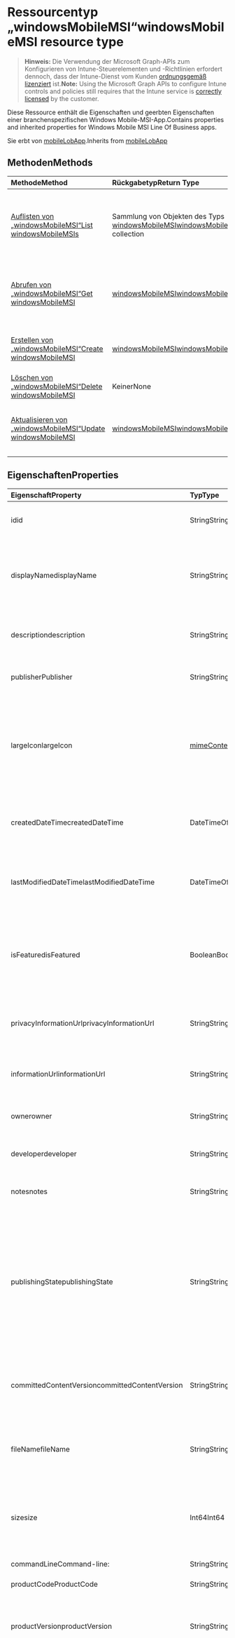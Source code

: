 # <a name="windowsmobilemsi-resource-type"></a><span data-ttu-id="3c037-101">Ressourcentyp „windowsMobileMSI“</span><span class="sxs-lookup"><span data-stu-id="3c037-101">windowsMobileMSI resource type</span></span>

> <span data-ttu-id="3c037-102">**Hinweis:** Die Verwendung der Microsoft Graph-APIs zum Konfigurieren von Intune-Steuerelementen und -Richtlinien erfordert dennoch, dass der Intune-Dienst vom Kunden [ordnungsgemäß lizenziert](https://go.microsoft.com/fwlink/?linkid=839381) ist.</span><span class="sxs-lookup"><span data-stu-id="3c037-102">**Note:** Using the Microsoft Graph APIs to configure Intune controls and policies still requires that the Intune service is [correctly licensed](https://go.microsoft.com/fwlink/?linkid=839381) by the customer.</span></span>

<span data-ttu-id="3c037-103">Diese Ressource enthält die Eigenschaften und geerbten Eigenschaften einer branchenspezifischen Windows Mobile-MSI-App.</span><span class="sxs-lookup"><span data-stu-id="3c037-103">Contains properties and inherited properties for Windows Mobile MSI Line Of Business apps.</span></span>

<span data-ttu-id="3c037-104">Sie erbt von [mobileLobApp](../resources/intune_apps_mobilelobapp.md).</span><span class="sxs-lookup"><span data-stu-id="3c037-104">Inherits from [mobileLobApp](../resources/intune_apps_mobilelobapp.md)</span></span>

## <a name="methods"></a><span data-ttu-id="3c037-105">Methoden</span><span class="sxs-lookup"><span data-stu-id="3c037-105">Methods</span></span>
|<span data-ttu-id="3c037-106">Methode</span><span class="sxs-lookup"><span data-stu-id="3c037-106">Method</span></span>|<span data-ttu-id="3c037-107">Rückgabetyp</span><span class="sxs-lookup"><span data-stu-id="3c037-107">Return Type</span></span>|<span data-ttu-id="3c037-108">Beschreibung</span><span class="sxs-lookup"><span data-stu-id="3c037-108">Description</span></span>|
|:---|:---|:---|
|[<span data-ttu-id="3c037-109">Auflisten von „windowsMobileMSI“</span><span class="sxs-lookup"><span data-stu-id="3c037-109">List windowsMobileMSIs</span></span>](../api/intune_apps_windowsmobilemsi_list.md)|<span data-ttu-id="3c037-110">Sammlung von Objekten des Typs [windowsMobileMSI](../resources/intune_apps_windowsmobilemsi.md)</span><span class="sxs-lookup"><span data-stu-id="3c037-110">[windowsMobileMSI](../resources/intune_apps_windowsmobilemsi.md) collection</span></span>|<span data-ttu-id="3c037-111">Listet die Eigenschaften und Beziehungen von Objekten des Typs [windowsMobileMSI](../resources/intune_apps_windowsmobilemsi.md) auf.</span><span class="sxs-lookup"><span data-stu-id="3c037-111">List properties and relationships of the [windowsMobileMSI](../resources/intune_apps_windowsmobilemsi.md) objects.</span></span>|
|[<span data-ttu-id="3c037-112">Abrufen von „windowsMobileMSI“</span><span class="sxs-lookup"><span data-stu-id="3c037-112">Get windowsMobileMSI</span></span>](../api/intune_apps_windowsmobilemsi_get.md)|[<span data-ttu-id="3c037-113">windowsMobileMSI</span><span class="sxs-lookup"><span data-stu-id="3c037-113">windowsMobileMSI</span></span>](../resources/intune_apps_windowsmobilemsi.md)|<span data-ttu-id="3c037-114">Liest die Eigenschaften und Beziehungen von Objekten des Typs [windowsMobileMSI](../resources/intune_apps_windowsmobilemsi.md).</span><span class="sxs-lookup"><span data-stu-id="3c037-114">Read properties and relationships of [plannerPlanDetails](../resources/intune_apps_windowsmobilemsi.md) object.</span></span>|
|[<span data-ttu-id="3c037-115">Erstellen von „windowsMobileMSI“</span><span class="sxs-lookup"><span data-stu-id="3c037-115">Create windowsMobileMSI</span></span>](../api/intune_apps_windowsmobilemsi_create.md)|[<span data-ttu-id="3c037-116">windowsMobileMSI</span><span class="sxs-lookup"><span data-stu-id="3c037-116">windowsMobileMSI</span></span>](../resources/intune_apps_windowsmobilemsi.md)|<span data-ttu-id="3c037-117">Erstellt neue Objekte des Typs [windowsMobileMSI](../resources/intune_apps_windowsmobilemsi.md).</span><span class="sxs-lookup"><span data-stu-id="3c037-117">Create a new [plannerBucket](../resources/intune_apps_windowsmobilemsi.md) object.</span></span>|
|[<span data-ttu-id="3c037-118">Löschen von „windowsMobileMSI“</span><span class="sxs-lookup"><span data-stu-id="3c037-118">Delete windowsMobileMSI</span></span>](../api/intune_apps_windowsmobilemsi_delete.md)|<span data-ttu-id="3c037-119">Keiner</span><span class="sxs-lookup"><span data-stu-id="3c037-119">None</span></span>|<span data-ttu-id="3c037-120">Löscht Objekte des Typs [windowsMobileMSI](../resources/intune_apps_windowsmobilemsi.md).</span><span class="sxs-lookup"><span data-stu-id="3c037-120">Deletes a [windowsMobileMSI](../resources/intune_apps_windowsmobilemsi.md).</span></span>|
|[<span data-ttu-id="3c037-121">Aktualisieren von „windowsMobileMSI“</span><span class="sxs-lookup"><span data-stu-id="3c037-121">Update windowsMobileMSI</span></span>](../api/intune_apps_windowsmobilemsi_update.md)|[<span data-ttu-id="3c037-122">windowsMobileMSI</span><span class="sxs-lookup"><span data-stu-id="3c037-122">windowsMobileMSI</span></span>](../resources/intune_apps_windowsmobilemsi.md)|<span data-ttu-id="3c037-123">Aktualisiert die Eigenschaften von Objekten des Typs [windowsMobileMSI](../resources/intune_apps_windowsmobilemsi.md).</span><span class="sxs-lookup"><span data-stu-id="3c037-123">Update the properties of a [calendar](../resources/intune_apps_windowsmobilemsi.md) object.</span></span>|

## <a name="properties"></a><span data-ttu-id="3c037-124">Eigenschaften</span><span class="sxs-lookup"><span data-stu-id="3c037-124">Properties</span></span>
|<span data-ttu-id="3c037-125">Eigenschaft</span><span class="sxs-lookup"><span data-stu-id="3c037-125">Property</span></span>|<span data-ttu-id="3c037-126">Typ</span><span class="sxs-lookup"><span data-stu-id="3c037-126">Type</span></span>|<span data-ttu-id="3c037-127">Beschreibung</span><span class="sxs-lookup"><span data-stu-id="3c037-127">Description</span></span>|
|:---|:---|:---|
|<span data-ttu-id="3c037-128">id</span><span class="sxs-lookup"><span data-stu-id="3c037-128">id</span></span>|<span data-ttu-id="3c037-129">String</span><span class="sxs-lookup"><span data-stu-id="3c037-129">String</span></span>|<span data-ttu-id="3c037-130">Schlüssel der Entität.</span><span class="sxs-lookup"><span data-stu-id="3c037-130">Key of the setting.</span></span> <span data-ttu-id="3c037-131">Geerbt von [mobileApp](../resources/intune_apps_mobileapp.md).</span><span class="sxs-lookup"><span data-stu-id="3c037-131">Inherited from [mobileApp](../resources/intune_apps_mobileapp.md)</span></span>|
|<span data-ttu-id="3c037-132">displayName</span><span class="sxs-lookup"><span data-stu-id="3c037-132">displayName</span></span>|<span data-ttu-id="3c037-133">String</span><span class="sxs-lookup"><span data-stu-id="3c037-133">String</span></span>|<span data-ttu-id="3c037-134">Titel der App (vom Administrator bereitgestellt oder importiert).</span><span class="sxs-lookup"><span data-stu-id="3c037-134">The admin provided or imported title of the app.</span></span> <span data-ttu-id="3c037-135">Geerbt von [mobileApp](../resources/intune_apps_mobileapp.md).</span><span class="sxs-lookup"><span data-stu-id="3c037-135">Inherited from [mobileApp](../resources/intune_apps_mobileapp.md)</span></span>|
|<span data-ttu-id="3c037-136">description</span><span class="sxs-lookup"><span data-stu-id="3c037-136">description</span></span>|<span data-ttu-id="3c037-137">String</span><span class="sxs-lookup"><span data-stu-id="3c037-137">String</span></span>|<span data-ttu-id="3c037-138">Beschreibung der App.</span><span class="sxs-lookup"><span data-stu-id="3c037-138">The description of the app.</span></span> <span data-ttu-id="3c037-139">Geerbt von [mobileApp](../resources/intune_apps_mobileapp.md).</span><span class="sxs-lookup"><span data-stu-id="3c037-139">Inherited from [mobileApp](../resources/intune_apps_mobileapp.md)</span></span>|
|<span data-ttu-id="3c037-140">publisher</span><span class="sxs-lookup"><span data-stu-id="3c037-140">Publisher</span></span>|<span data-ttu-id="3c037-141">String</span><span class="sxs-lookup"><span data-stu-id="3c037-141">String</span></span>|<span data-ttu-id="3c037-142">Herausgeber der App.</span><span class="sxs-lookup"><span data-stu-id="3c037-142">The name of the app.</span></span> <span data-ttu-id="3c037-143">Geerbt von [mobileApp](../resources/intune_apps_mobileapp.md).</span><span class="sxs-lookup"><span data-stu-id="3c037-143">Inherited from [mobileApp](../resources/intune_apps_mobileapp.md)</span></span>|
|<span data-ttu-id="3c037-144">largeIcon</span><span class="sxs-lookup"><span data-stu-id="3c037-144">largeIcon</span></span>|[<span data-ttu-id="3c037-145">mimeContent</span><span class="sxs-lookup"><span data-stu-id="3c037-145">mimeContent</span></span>](../resources/intune_apps_mimecontent.md)|<span data-ttu-id="3c037-146">Das große Symbol, das in den App-Details angezeigt und für den Upload des Symbols verwendet werden soll.</span><span class="sxs-lookup"><span data-stu-id="3c037-146">The large icon, to be displayed in the app details and used for upload of the icon.</span></span> <span data-ttu-id="3c037-147">Geerbt von [mobileApp](../resources/intune_apps_mobileapp.md).</span><span class="sxs-lookup"><span data-stu-id="3c037-147">Inherited from [mobileApp](../resources/intune_apps_mobileapp.md)</span></span>|
|<span data-ttu-id="3c037-148">createdDateTime</span><span class="sxs-lookup"><span data-stu-id="3c037-148">createdDateTime</span></span>|<span data-ttu-id="3c037-149">DateTimeOffset</span><span class="sxs-lookup"><span data-stu-id="3c037-149">DateTimeOffset</span></span>|<span data-ttu-id="3c037-150">Datum und Uhrzeit der Erstellung der App.</span><span class="sxs-lookup"><span data-stu-id="3c037-150">The date and time the group was created.</span></span> <span data-ttu-id="3c037-151">Geerbt von [mobileApp](../resources/intune_apps_mobileapp.md).</span><span class="sxs-lookup"><span data-stu-id="3c037-151">Inherited from [mobileApp](../resources/intune_apps_mobileapp.md)</span></span>|
|<span data-ttu-id="3c037-152">lastModifiedDateTime</span><span class="sxs-lookup"><span data-stu-id="3c037-152">lastModifiedDateTime</span></span>|<span data-ttu-id="3c037-153">DateTimeOffset</span><span class="sxs-lookup"><span data-stu-id="3c037-153">DateTimeOffset</span></span>|<span data-ttu-id="3c037-154">Datum und Uhrzeit der letzten Änderung der App.</span><span class="sxs-lookup"><span data-stu-id="3c037-154">The date and time when the attachment was last modified.</span></span> <span data-ttu-id="3c037-155">Geerbt von [mobileApp](../resources/intune_apps_mobileapp.md).</span><span class="sxs-lookup"><span data-stu-id="3c037-155">Inherited from [mobileApp](../resources/intune_apps_mobileapp.md)</span></span>|
|<span data-ttu-id="3c037-156">isFeatured</span><span class="sxs-lookup"><span data-stu-id="3c037-156">isFeatured</span></span>|<span data-ttu-id="3c037-157">Boolean</span><span class="sxs-lookup"><span data-stu-id="3c037-157">Boolean</span></span>|<span data-ttu-id="3c037-158">Wert, der angibt, ob die App vom Administrator als empfohlen markiert wurde. Geerbt von [mobileApp](../resources/intune_apps_mobileapp.md).</span><span class="sxs-lookup"><span data-stu-id="3c037-158">The value indicating whether the app is marked as featured by the admin. Inherited from [mobileApp](../resources/intune_apps_mobileapp.md)</span></span>|
|<span data-ttu-id="3c037-159">privacyInformationUrl</span><span class="sxs-lookup"><span data-stu-id="3c037-159">privacyInformationUrl</span></span>|<span data-ttu-id="3c037-160">String</span><span class="sxs-lookup"><span data-stu-id="3c037-160">String</span></span>|<span data-ttu-id="3c037-161">URL zur Datenschutzerklärung.</span><span class="sxs-lookup"><span data-stu-id="3c037-161">The privacy statement Url.</span></span> <span data-ttu-id="3c037-162">Geerbt von [mobileApp](../resources/intune_apps_mobileapp.md).</span><span class="sxs-lookup"><span data-stu-id="3c037-162">Inherited from [mobileApp](../resources/intune_apps_mobileapp.md)</span></span>|
|<span data-ttu-id="3c037-163">informationUrl</span><span class="sxs-lookup"><span data-stu-id="3c037-163">informationUrl</span></span>|<span data-ttu-id="3c037-164">String</span><span class="sxs-lookup"><span data-stu-id="3c037-164">String</span></span>|<span data-ttu-id="3c037-165">URL zur Seite mit weiteren Informationen.</span><span class="sxs-lookup"><span data-stu-id="3c037-165">The more information Url.</span></span> <span data-ttu-id="3c037-166">Geerbt von [mobileApp](../resources/intune_apps_mobileapp.md).</span><span class="sxs-lookup"><span data-stu-id="3c037-166">Inherited from [mobileApp](../resources/intune_apps_mobileapp.md)</span></span>|
|<span data-ttu-id="3c037-167">owner</span><span class="sxs-lookup"><span data-stu-id="3c037-167">owner</span></span>|<span data-ttu-id="3c037-168">String</span><span class="sxs-lookup"><span data-stu-id="3c037-168">String</span></span>|<span data-ttu-id="3c037-169">Besitzer der App.</span><span class="sxs-lookup"><span data-stu-id="3c037-169">The owner of the app.</span></span> <span data-ttu-id="3c037-170">Geerbt von [mobileApp](../resources/intune_apps_mobileapp.md).</span><span class="sxs-lookup"><span data-stu-id="3c037-170">Inherited from [mobileApp](../resources/intune_apps_mobileapp.md)</span></span>|
|<span data-ttu-id="3c037-171">developer</span><span class="sxs-lookup"><span data-stu-id="3c037-171">developer</span></span>|<span data-ttu-id="3c037-172">String</span><span class="sxs-lookup"><span data-stu-id="3c037-172">String</span></span>|<span data-ttu-id="3c037-173">Entwickler der App.</span><span class="sxs-lookup"><span data-stu-id="3c037-173">The name of the app.</span></span> <span data-ttu-id="3c037-174">Geerbt von [mobileApp](../resources/intune_apps_mobileapp.md).</span><span class="sxs-lookup"><span data-stu-id="3c037-174">Inherited from [mobileApp](../resources/intune_apps_mobileapp.md)</span></span>|
|<span data-ttu-id="3c037-175">notes</span><span class="sxs-lookup"><span data-stu-id="3c037-175">notes</span></span>|<span data-ttu-id="3c037-176">String</span><span class="sxs-lookup"><span data-stu-id="3c037-176">String</span></span>|<span data-ttu-id="3c037-177">Hinweise zur App.</span><span class="sxs-lookup"><span data-stu-id="3c037-177">Notes for the app.</span></span> <span data-ttu-id="3c037-178">Geerbt von [mobileApp](../resources/intune_apps_mobileapp.md).</span><span class="sxs-lookup"><span data-stu-id="3c037-178">Inherited from [mobileApp](../resources/intune_apps_mobileapp.md)</span></span>|
|<span data-ttu-id="3c037-179">publishingState</span><span class="sxs-lookup"><span data-stu-id="3c037-179">publishingState</span></span>|<span data-ttu-id="3c037-180">String</span><span class="sxs-lookup"><span data-stu-id="3c037-180">String</span></span>|<span data-ttu-id="3c037-181">Veröffentlichungsstatus der App.</span><span class="sxs-lookup"><span data-stu-id="3c037-181">The publishing state for the app.</span></span> <span data-ttu-id="3c037-182">Eine App kann erst zugewiesen werden, wenn sie veröffentlicht wurde.</span><span class="sxs-lookup"><span data-stu-id="3c037-182">The app cannot be assigned unless the app is published.</span></span> <span data-ttu-id="3c037-183">Geerbt von [mobileApp](../resources/intune_apps_mobileapp.md). Mögliche Werte sind: `notPublished`, `processing` und `published`.</span><span class="sxs-lookup"><span data-stu-id="3c037-183">Inherited from [mobileApp](../resources/intune_apps_mobileapp.md) Possible values are: `notPublished`, `processing`, `published`.</span></span>|
|<span data-ttu-id="3c037-184">committedContentVersion</span><span class="sxs-lookup"><span data-stu-id="3c037-184">committedContentVersion</span></span>|<span data-ttu-id="3c037-185">String</span><span class="sxs-lookup"><span data-stu-id="3c037-185">String</span></span>|<span data-ttu-id="3c037-186">Interne Version der committeten Inhalte.</span><span class="sxs-lookup"><span data-stu-id="3c037-186">The internal committed content version.</span></span> <span data-ttu-id="3c037-187">Geerbt von [mobileLobApp](../resources/intune_apps_mobilelobapp.md).</span><span class="sxs-lookup"><span data-stu-id="3c037-187">Inherited from [mobileLobApp](../resources/intune_apps_mobilelobapp.md)</span></span>|
|<span data-ttu-id="3c037-188">fileName</span><span class="sxs-lookup"><span data-stu-id="3c037-188">fileName</span></span>|<span data-ttu-id="3c037-189">String</span><span class="sxs-lookup"><span data-stu-id="3c037-189">String</span></span>|<span data-ttu-id="3c037-190">Name der Hauptdatei der Branchenanwendung.</span><span class="sxs-lookup"><span data-stu-id="3c037-190">The name of the main Lob application file.</span></span> <span data-ttu-id="3c037-191">Geerbt von [mobileLobApp](../resources/intune_apps_mobilelobapp.md).</span><span class="sxs-lookup"><span data-stu-id="3c037-191">Inherited from [mobileLobApp](../resources/intune_apps_mobilelobapp.md)</span></span>|
|<span data-ttu-id="3c037-192">size</span><span class="sxs-lookup"><span data-stu-id="3c037-192">size</span></span>|<span data-ttu-id="3c037-193">Int64</span><span class="sxs-lookup"><span data-stu-id="3c037-193">Int64</span></span>|<span data-ttu-id="3c037-194">Gesamtgröße einschließlich aller hochgeladenen Dateien.</span><span class="sxs-lookup"><span data-stu-id="3c037-194">The total size, including all uploaded files.</span></span> <span data-ttu-id="3c037-195">Geerbt von [mobileLobApp](../resources/intune_apps_mobilelobapp.md).</span><span class="sxs-lookup"><span data-stu-id="3c037-195">Inherited from [mobileLobApp](../resources/intune_apps_mobilelobapp.md)</span></span>|
|<span data-ttu-id="3c037-196">commandLine</span><span class="sxs-lookup"><span data-stu-id="3c037-196">Command-line:</span></span>|<span data-ttu-id="3c037-197">String</span><span class="sxs-lookup"><span data-stu-id="3c037-197">String</span></span>|<span data-ttu-id="3c037-198">Befehlszeile</span><span class="sxs-lookup"><span data-stu-id="3c037-198">The command line.</span></span>|
|<span data-ttu-id="3c037-199">productCode</span><span class="sxs-lookup"><span data-stu-id="3c037-199">ProductCode</span></span>|<span data-ttu-id="3c037-200">String</span><span class="sxs-lookup"><span data-stu-id="3c037-200">String</span></span>|<span data-ttu-id="3c037-201">Produktcode</span><span class="sxs-lookup"><span data-stu-id="3c037-201">The product code.</span></span>|
|<span data-ttu-id="3c037-202">productVersion</span><span class="sxs-lookup"><span data-stu-id="3c037-202">productVersion</span></span>|<span data-ttu-id="3c037-203">String</span><span class="sxs-lookup"><span data-stu-id="3c037-203">String</span></span>|<span data-ttu-id="3c037-204">Produktversion der branchenspezifischen Windows Mobile-MSI-App</span><span class="sxs-lookup"><span data-stu-id="3c037-204">The product version of Windows Mobile MSI Line of Business (LoB) app.</span></span>|
|<span data-ttu-id="3c037-205">ignoreVersionDetection</span><span class="sxs-lookup"><span data-stu-id="3c037-205">ignoreVersionDetection</span></span>|<span data-ttu-id="3c037-206">Boolean</span><span class="sxs-lookup"><span data-stu-id="3c037-206">Boolean</span></span>|<span data-ttu-id="3c037-207">Boolescher Wert, der steuert, ob nach der Installation der App auf einem Gerät die App-Version zur Erkennung der App verwendet werden soll.</span><span class="sxs-lookup"><span data-stu-id="3c037-207">A boolean to control whether the app's version will be used to detect the app after it is installed on a device.</span></span> <span data-ttu-id="3c037-208">Setzen Sie diese Eigenschaft auf „true“ bei branchenspezifischen Windows Mobile-MSI-Apps, die sich selbstständig aktualisieren.</span><span class="sxs-lookup"><span data-stu-id="3c037-208">Set this to true for Windows Mobile MSI Line of Business (LoB) apps that use a self update feature.</span></span>|

## <a name="relationships"></a><span data-ttu-id="3c037-209">Beziehungen</span><span class="sxs-lookup"><span data-stu-id="3c037-209">Relationships</span></span>
|<span data-ttu-id="3c037-210">Beziehung</span><span class="sxs-lookup"><span data-stu-id="3c037-210">Relationship</span></span>|<span data-ttu-id="3c037-211">Typ</span><span class="sxs-lookup"><span data-stu-id="3c037-211">Type</span></span>|<span data-ttu-id="3c037-212">Beschreibung</span><span class="sxs-lookup"><span data-stu-id="3c037-212">Description</span></span>|
|:---|:---|:---|
|<span data-ttu-id="3c037-213">categories</span><span class="sxs-lookup"><span data-stu-id="3c037-213">categories</span></span>|<span data-ttu-id="3c037-214">Sammlung von Objekten des Typs [mobileAppCategory](../resources/intune_apps_mobileappcategory.md)</span><span class="sxs-lookup"><span data-stu-id="3c037-214">[mobileAppCategory](../resources/intune_apps_mobileappcategory.md) collection</span></span>|<span data-ttu-id="3c037-215">Liste der Kategorien, denen die App zugeordnet ist.</span><span class="sxs-lookup"><span data-stu-id="3c037-215">The list of categories for this app.</span></span> <span data-ttu-id="3c037-216">Geerbt von [mobileApp](../resources/intune_apps_mobileapp.md).</span><span class="sxs-lookup"><span data-stu-id="3c037-216">Inherited from [mobileApp](../resources/intune_apps_mobileapp.md)</span></span>|
|<span data-ttu-id="3c037-217">assignments</span><span class="sxs-lookup"><span data-stu-id="3c037-217">assignments</span></span>|<span data-ttu-id="3c037-218">Sammlung von Objekten des Typs [mobileAppAssignment](../resources/intune_apps_mobileappassignment.md)</span><span class="sxs-lookup"><span data-stu-id="3c037-218">[mobileAppAssignment](../resources/intune_apps_mobileappassignment.md) collection</span></span>|<span data-ttu-id="3c037-219">Liste von Gruppenzuweisungen für die mobile App.</span><span class="sxs-lookup"><span data-stu-id="3c037-219">The list of group assignments for this mobile app.</span></span> <span data-ttu-id="3c037-220">Geerbt von [mobileApp](../resources/intune_apps_mobileapp.md).</span><span class="sxs-lookup"><span data-stu-id="3c037-220">Inherited from [mobileApp](../resources/intune_apps_mobileapp.md)</span></span>|
|<span data-ttu-id="3c037-221">contentVersions</span><span class="sxs-lookup"><span data-stu-id="3c037-221">contentVersions</span></span>|<span data-ttu-id="3c037-222">Sammlung von Objekten des Typs [mobileAppContent](../resources/intune_apps_mobileappcontent.md)</span><span class="sxs-lookup"><span data-stu-id="3c037-222">[mobileAppContent](../resources/intune_apps_mobileappcontent.md) collection</span></span>|<span data-ttu-id="3c037-223">Liste der Versionen der App-Inhalte.</span><span class="sxs-lookup"><span data-stu-id="3c037-223">The list of content versions for this app.</span></span> <span data-ttu-id="3c037-224">Geerbt von [mobileLobApp](../resources/intune_apps_mobilelobapp.md).</span><span class="sxs-lookup"><span data-stu-id="3c037-224">Inherited from [mobileLobApp](../resources/intune_apps_mobilelobapp.md)</span></span>|

## <a name="json-representation"></a><span data-ttu-id="3c037-225">JSON-Darstellung</span><span class="sxs-lookup"><span data-stu-id="3c037-225">JSON Representation</span></span>
<span data-ttu-id="3c037-226">Unten sehen Sie eine JSON-Darstellung der Ressource.</span><span class="sxs-lookup"><span data-stu-id="3c037-226">Here is a JSON representation of the resource.</span></span>
<!-- {
  "blockType": "resource",
  "keyProperty": "id",
  "@odata.type": "microsoft.graph.windowsMobileMSI"
}
-->
``` json
{
  "@odata.type": "#microsoft.graph.windowsMobileMSI",
  "id": "String (identifier)",
  "displayName": "String",
  "description": "String",
  "publisher": "String",
  "largeIcon": {
    "@odata.type": "microsoft.graph.mimeContent",
    "type": "String",
    "value": "binary"
  },
  "createdDateTime": "String (timestamp)",
  "lastModifiedDateTime": "String (timestamp)",
  "isFeatured": true,
  "privacyInformationUrl": "String",
  "informationUrl": "String",
  "owner": "String",
  "developer": "String",
  "notes": "String",
  "publishingState": "String",
  "committedContentVersion": "String",
  "fileName": "String",
  "size": 1024,
  "commandLine": "String",
  "productCode": "String",
  "productVersion": "String",
  "ignoreVersionDetection": true
}
```



